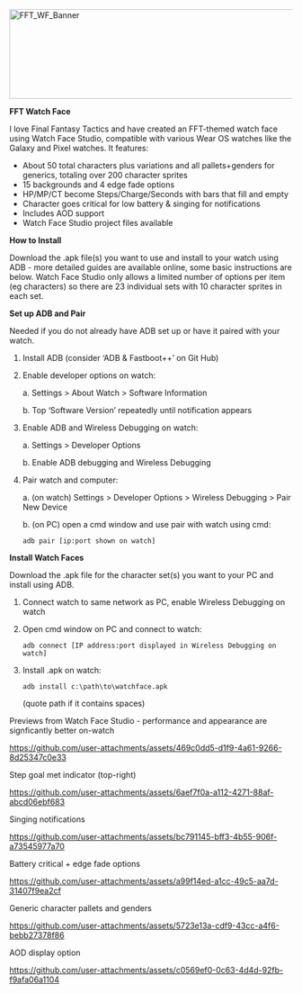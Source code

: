 
<img width="762" height="159" alt="FFT_WF_Banner" src="https://github.com/user-attachments/assets/b7ee64cc-2064-4c07-bcdc-36f09b913f2b" />

**FFT Watch Face**

I love Final Fantasy Tactics and have created an FFT-themed watch face using Watch Face Studio, compatible with various Wear OS watches like the Galaxy and Pixel watches.  It features:

-	About 50 total characters plus variations and all pallets+genders for generics, totaling over 200 character sprites
-	15 backgrounds and 4 edge fade options
-	HP/MP/CT become Steps/Charge/Seconds with bars that fill and empty
-	Character goes critical for low battery & singing for notifications
-	Includes AOD support 
-	Watch Face Studio project files available


**How to Install**

Download the .apk file(s) you want to use and install to your watch using ADB - more detailed guides are available online, some basic instructions are below.  Watch Face Studio only allows a limited number of options per item (eg characters) so there are 23 individual sets with 10 character sprites in each set.  


**Set up ADB and Pair**

Needed if you do not already have ADB set up or have it paired with your watch. 

1.	Install ADB (consider ‘ADB & Fastboot++’ on Git Hub)
2.	Enable developer options on watch:

    a.	Settings > About Watch > Software Information
  	
  	b.	Top ‘Software Version’ repeatedly until notification appears
4.	Enable ADB and Wireless Debugging on watch:

    a.	Settings > Developer Options
  	
    b.	Enable ADB debugging and Wireless Debugging
6.	Pair watch and computer:

    a.	(on watch) Settings > Developer Options > Wireless Debugging > Pair New Device
  	
    b.	(on PC) open a cmd window and use pair with watch using cmd:

        adb pair [ip:port shown on watch]


**Install Watch Faces**

Download the .apk file for the character set(s) you want to your PC and install using ADB.

1.	Connect watch to same network as PC, enable Wireless Debugging on watch
2.	Open cmd window on PC and connect to watch:
   
        adb connect [IP address:port displayed in Wireless Debugging on watch]
4.	Install .apk on watch:
   
        adb install c:\path\to\watchface.apk
  	
    (quote path if it contains spaces)





Previews from Watch Face Studio - performance and appearance are signficantly better on-watch 

https://github.com/user-attachments/assets/469c0dd5-d1f9-4a61-9266-8d25347c0e33


Step goal met indicator (top-right)

https://github.com/user-attachments/assets/6aef7f0a-a112-4271-88af-abcd06ebf683


Singing notifications

https://github.com/user-attachments/assets/bc791145-bff3-4b55-906f-a73545977a70


Battery critical + edge fade options

https://github.com/user-attachments/assets/a99f14ed-a1cc-49c5-aa7d-31407f9ea2cf


Generic character pallets and genders

https://github.com/user-attachments/assets/5723e13a-cdf9-43cc-a4f6-bebb27378f86


AOD display option

https://github.com/user-attachments/assets/c0569ef0-0c63-4d4d-92fb-f9afa06a1104

